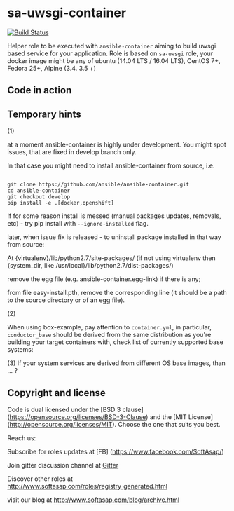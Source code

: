 sa-uwsgi-container
==================

[![Build Status](https://travis-ci.org/softasap/sa-uwsgi-container.svg?branch=master)](https://travis-ci.org/softasap/sa-uwsgi-container)

Helper role to be executed with `ansible-container` aiming to build uwsgi based service for your application. Role is based on `sa-uwsgi` role,
your docker image might be any of ubuntu (14.04 LTS / 16.04 LTS), CentOS 7+, Fedora 25+, Alpine (3.4. 3.5 +)



Code in action
--------------


Temporary hints
---------------

(1)

at a moment ansible-container is highly under development. You might spot issues, that are fixed in develop branch only.

In that case you might need to install ansible-container from source, i.e.

```shell

git clone https://github.com/ansible/ansible-container.git
cd ansible-container
git checkout develop
pip install -e .[docker,openshift]
```

If for some reason install is messed (manual packages updates, removals, etc) - try pip install with `--ignore-installed` flag.

later, when issue fix is released - to uninstall package installed in that way from source:

At {virtualenv}/lib/python2.7/site-packages/ (if not using virtualenv then {system_dir, like /usr/local}/lib/python2.7/dist-packages/)

remove the egg file (e.g. ansible-container.egg-link) if there is any;

from file easy-install.pth, remove the corresponding line (it should be a path to the source directory or of an egg file).

(2)

When using box-example, pay attention to `container.yml`, in particular, `conductor_base` should be derived
from the same distribution as you're building your target containers with, check list of currently supported base systems:


(3)
  If your system services are derived from different OS base images, than ... ?


Copyright and license
---------------------

Code is dual licensed under the [BSD 3 clause] (https://opensource.org/licenses/BSD-3-Clause) and the [MIT License] (http://opensource.org/licenses/MIT). Choose the one that suits you best.

Reach us:

Subscribe for roles updates at [FB] (https://www.facebook.com/SoftAsap/)

Join gitter discussion channel at [Gitter](https://gitter.im/softasap)

Discover other roles at  http://www.softasap.com/roles/registry_generated.html

visit our blog at http://www.softasap.com/blog/archive.html

